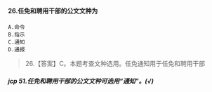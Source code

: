 #### 26.任免和聘用干部的公文文种为
    A.命令
    B.指示
    C.通知
    D.通报
>   26.【答案】C。本题考查文种选用。任免通知用于任免和聘用干部

##### jcp 51.任免和聘用干部的公文文种可选用“通知”。(√)











